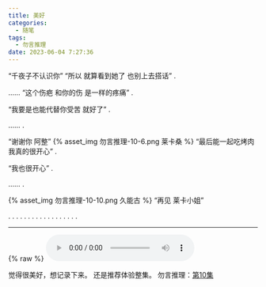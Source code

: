 ```yaml
---
title: 美好
categories:
  - 随笔
tags:
  - 勿言推理
date: 2023-06-04 7:27:36
---
```

“千夜子不认识你”
“所以 就算看到她了 也别上去搭话”
.

……
“这个伤疤 和你的伤 是一样的疼痛”
.

“我要是也能代替你受苦 就好了”
.

……
.

“谢谢你 阿整”
{% asset_img 勿言推理-10-6.png 莱卡桑 %}
“最后能一起吃烤肉 我真的很开心”
.

“我也很开心”
.

……
.

{% asset_img 勿言推理-10-10.png 久能古 %}
“再见 莱卡小姐”

.
.
.
.
.
.
.
.
.
.
.
.
.
.
.
.
.
.


---
{% raw %}
<audio controls autoplay>
  <source src="/Chameleon by King Gnu.mp3" type="audio/mpeg">
  Your browser does not support the audio element.
</audio>


觉得很美好，想记录下来。
还是推荐体验整集。
勿言推理：[第10集](https://www.bilibili.com/bangumi/play/ss45050?spm_id_from=333.337.0.0)
